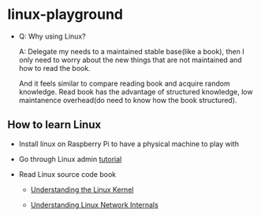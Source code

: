 # linux-playground


- Q: Why using Linux?

  A: Delegate my needs to a maintained stable base(like a book), then I only need to worry about the new things that are not maintained and how to read the book.
    
   And it feels similar to compare reading book and acquire random knowledge. Read book has the advantage of structured knowledge, low maintanence overhead(do need to know how the book structured).

## How to learn Linux 

- Install linux on Raspberry Pi to have a physical machine to play with

- Go through Linux admin [tutorial](https://www.tutorialspoint.com/linux_admin/index.htm)

- Read Linux source code book

    - [Understanding the Linux Kernel](https://book.douban.com/subject/1776614/)

    - [Understanding Linux Network Internals](https://book.douban.com/subject/1475839/)

